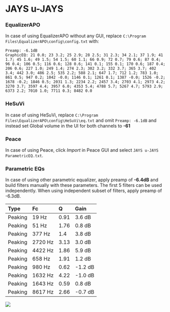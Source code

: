 # JAYS u-JAYS

### EqualizerAPO
In case of using EqualizerAPO without any GUI, replace `C:\Program Files\EqualizerAPO\config\config.txt`
with:
```
Preamp: -6.1dB
GraphicEQ: 21 0.0; 23 3.2; 25 2.9; 28 2.5; 31 2.3; 34 2.1; 37 1.9; 41 1.7; 45 1.6; 49 1.5; 54 1.5; 60 1.1; 66 0.9; 72 0.7; 79 0.6; 87 0.4; 96 0.4; 106 0.5; 116 0.6; 128 0.6; 141 0.1; 155 0.1; 170 0.6; 187 0.4; 206 0.6; 227 1.0; 249 1.4; 274 2.3; 302 3.2; 332 3.7; 365 3.7; 402 3.4; 442 3.0; 486 2.5; 535 2.2; 588 2.1; 647 1.7; 712 1.2; 783 1.0; 861 0.5; 947 0.2; 1042 -0.0; 1146 0.1; 1261 0.1; 1387 -0.0; 1526 -0.2; 1678 -0.2; 1846 0.5; 2031 1.3; 2234 2.2; 2457 3.4; 2703 4.1; 2973 4.2; 3270 3.7; 3597 4.4; 3957 6.0; 4353 5.4; 4788 5.7; 5267 4.7; 5793 2.9; 6373 2.2; 7010 1.0; 7711 0.3; 8482 0.0
```

### HeSuVi
In case of using HeSuVi, replace `C:\Program Files\EqualizerAPO\config\HeSuVi\eq.txt` and omit `Preamp:
-6.1dB` and instead set Global volume in the UI for both channels to **-61**

### Peace
In case of using Peace, click *Import* in Peace GUI and select `JAYS u-JAYS ParametricEQ.txt`.

### Parametric EQs
In case of using other parametric equalizer, apply preamp of **-6.4dB** and build filters manually
with these parameters. The first 5 filters can be used independently.
When using independent subset of filters, apply preamp of -6.3dB.

| Type    | Fc      |    Q | Gain    |
|:--------|:--------|:-----|:--------|
| Peaking | 19 Hz   | 0.91 | 3.6 dB  |
| Peaking | 51 Hz   | 1.76 | 0.8 dB  |
| Peaking | 377 Hz  | 1.4  | 3.8 dB  |
| Peaking | 2720 Hz | 3.13 | 3.0 dB  |
| Peaking | 4422 Hz | 1.86 | 5.9 dB  |
| Peaking | 658 Hz  | 1.91 | 1.2 dB  |
| Peaking | 980 Hz  | 0.62 | -1.2 dB |
| Peaking | 1632 Hz | 4.22 | -1.0 dB |
| Peaking | 1643 Hz | 0.59 | 0.8 dB  |
| Peaking | 8617 Hz | 2.66 | -0.7 dB |

![](https://raw.githubusercontent.com/jaakkopasanen/AutoEq/master/results/innerfidelity/sbaf-serious/JAYS%20u-JAYS/JAYS%20u-JAYS.png)